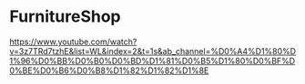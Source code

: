 # FurnitureShop
https://www.youtube.com/watch?v=3z7TRd7tzhE&list=WL&index=2&t=1s&ab_channel=%D0%A4%D1%80%D1%96%D0%BB%D0%B0%D0%BD%D1%81%D0%B5%D1%80%D0%BF%D0%BE%D0%B6%D0%B8%D1%82%D1%82%D1%8E
